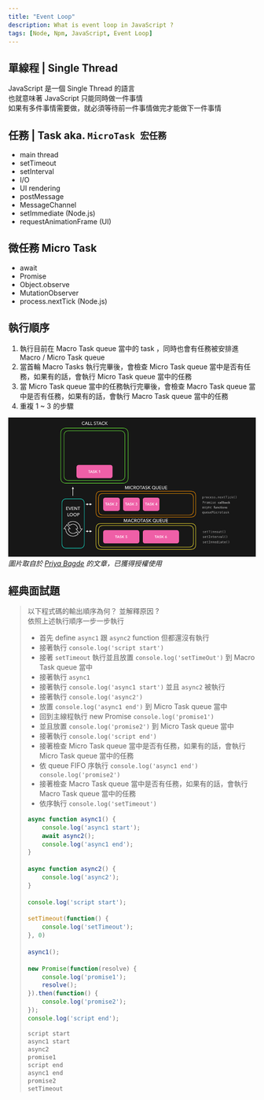 ```yaml
---
title: "Event Loop"
description: What is event loop in JavaScript ?
tags: [Node, Npm, JavaScript, Event Loop]
---
```


## 單線程 | Single Thread

JavaScript 是一個 Single Thread 的語言  
也就意味著 JavaScript 只能同時做一件事情  
如果有多件事情需要做，就必須等待前一件事情做完才能做下一件事情

## 任務 | Task aka. `MicroTask 宏任務` 

- main thread
- setTimeout
- setInterval
- I/O
- UI rendering
- postMessage
- MessageChannel
- setImmediate (Node.js)
- requestAnimationFrame (UI)


## 微任務 Micro Task

- await
- Promise
- Object.observe
- MutationObserver
- process.nextTick (Node.js)


## 執行順序

1. 執行目前在 Macro Task queue 當中的 task ，同時也會有任務被安排進 Macro / Micro Task queue
2. 當首輪 Macro Tasks 執行完畢後，會檢查 Micro Task queue 當中是否有任務，如果有的話，會執行 Micro Task queue 當中的任務
3. 當 Micro Task queue 當中的任務執行完畢後，會檢查 Macro Task queue 當中是否有任務，如果有的話，會執行 Macro Task queue 當中的任務
4. 重複 1 ~ 3 的步驟

![eventloop](./img/event-loop.gif)
*圖片取自於 [Priya Bagde](https://www.linkedin.com/posts/priya-bagde_frontend-javascript-react-activity-7109106985639251969-5GuJ/) 的文章，已獲得授權使用*

## 經典面試題

> 以下程式碼的輸出順序為何？ 並解釋原因 ?  
> 依照上述執行順序一步一步執行  
> 
> - 首先 define `async1` 跟 `async2` function 但都還沒有執行
> - 接著執行 `console.log('script start')` 
> - 接著 `setTimeout`  執行並且放置 `console.log('setTimeOut')` 到 Macro Task queue 當中  
> - 接著執行 `async1` 
> - 接著執行 `console.log('async1 start')` 並且 `async2` 被執行
> - 接著執行 `console.log('async2')`  
> - 放置 `console.log('async1 end')` 到 Micro Task queue 當中  
> - 回到主線程執行 new Promise `console.log('promise1')`  
> - 並且放置 `console.log('promise2')` 到 Micro Task queue 當中  
> - 接著執行 `console.log('script end')`  
> - 接著檢查 Micro Task queue 當中是否有任務，如果有的話，會執行 Micro Task queue 當中的任務  
> - 依 queue FIFO 序執行 `console.log('async1 end')` `console.log('promise2')`  
> - 接著檢查 Macro Task queue 當中是否有任務，如果有的話，會執行 Macro Task queue 當中的任務  
> - 依序執行 `console.log('setTimeout')`  
> ```js showLineNumbers 
> async function async1() {
>     console.log('async1 start');
>     await async2();
>     console.log('async1 end');
> }
> 
> async function async2() {
>     console.log('async2');
> }
> 
> console.log('script start');
> 
> setTimeout(function() {
>     console.log('setTimeout');
> }, 0)
> 
> async1();
> 
> new Promise(function(resolve) {
>     console.log('promise1');
>     resolve();
> }).then(function() {
>     console.log('promise2');
> });
> console.log('script end');
> ```
> ```text title="output"
> script start
> async1 start
> async2
> promise1
> script end
> async1 end
> promise2
> setTimeout
> ```